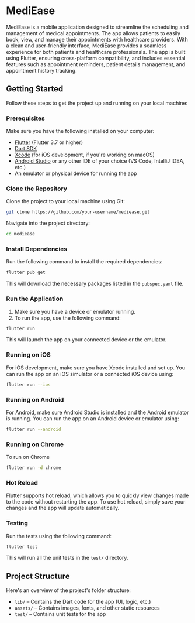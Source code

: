 # MediEase

MediEase is a mobile application designed to streamline the scheduling and management of medical appointments. The app allows patients to easily book, view, and manage their appointments with healthcare providers. With a clean and user-friendly interface, MediEase provides a seamless experience for both patients and healthcare professionals. The app is built using Flutter, ensuring cross-platform compatibility, and includes essential features such as appointment reminders, patient details management, and appointment history tracking.

## Getting Started

Follow these steps to get the project up and running on your local machine:

### Prerequisites

Make sure you have the following installed on your computer:

- [Flutter](https://flutter.dev/docs/get-started/install) (Flutter 3.7 or higher)
- [Dart SDK](https://dart.dev/get-dart)
- [Xcode](https://developer.apple.com/xcode/) (for iOS development, if you're working on macOS)
- [Android Studio](https://developer.android.com/studio) or any other IDE of your choice (VS Code, IntelliJ IDEA, etc.)
- An emulator or physical device for running the app

### Clone the Repository

Clone the project to your local machine using Git:

```bash
git clone https://github.com/your-username/mediease.git
```

Navigate into the project directory:

```bash
cd mediease
```

### Install Dependencies

Run the following command to install the required dependencies:

```bash
flutter pub get
```

This will download the necessary packages listed in the `pubspec.yaml` file.

### Run the Application

1. Make sure you have a device or emulator running.
2. To run the app, use the following command:

```bash
flutter run
```

This will launch the app on your connected device or the emulator.

### Running on iOS

For iOS development, make sure you have Xcode installed and set up. You can run the app on an iOS simulator or a connected iOS device using:

```bash
flutter run --ios
```

### Running on Android

For Android, make sure Android Studio is installed and the Android emulator is running. You can run the app on an Android device or emulator using:

```bash
flutter run --android
```
### Running on Chrome

To run on Chrome

```bash
flutter run -d chrome
```


### Hot Reload

Flutter supports hot reload, which allows you to quickly view changes made to the code without restarting the app. To use hot reload, simply save your changes and the app will update automatically.

### Testing

Run the tests using the following command:

```bash
flutter test
```

This will run all the unit tests in the `test/` directory.

## Project Structure

Here's an overview of the project's folder structure:

- `lib/` – Contains the Dart code for the app (UI, logic, etc.)
- `assets/` – Contains images, fonts, and other static resources
- `test/` – Contains unit tests for the app
